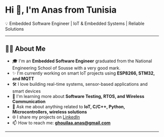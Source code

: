 # Hi 👋, I'm Anas from Tunisia  

💡 Embedded Software Engineer | IoT & Embedded Systems | Reliable Solutions

---

## 👨‍💻 About Me  
- 🎓 I'm an **Embedded Software Engineer** graduated from the National Engineering School of Sousse with a very good mark.
- ✨ I'm currently working on smart IoT projects using **ESP8266, STM32, and MQTT**  
- 🛠️ I love building real-time systems, sensor-based applications and smart devices  
- 🧠 I'm learning more about **Software Testing, RTOS, and Wireless Communication**  
- 💬 Ask me about anything related to **IoT, C/C++, Python, Microcontrollers, wireless solutions**  
- 🌐 I share my projects on [LinkedIn](https://www.linkedin.com/in/ton-profil/)  
- 📫 How to reach me: **ghouilaa.anas@gmail.com**  

---
